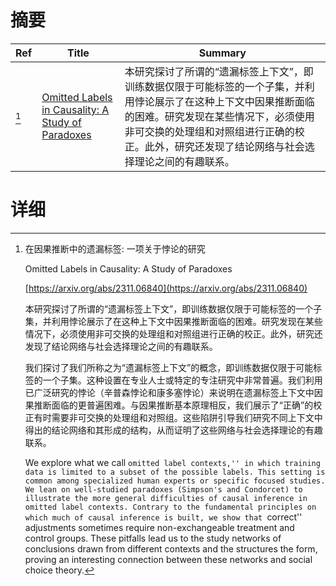 # 摘要

| Ref | Title | Summary |
| --- | --- | --- |
| [^1] | [Omitted Labels in Causality: A Study of Paradoxes](https://arxiv.org/abs/2311.06840) | 本研究探讨了所谓的“遗漏标签上下文”，即训练数据仅限于可能标签的一个子集，并利用悖论展示了在这种上下文中因果推断面临的困难。研究发现在某些情况下，必须使用非可交换的处理组和对照组进行正确的校正。此外，研究还发现了结论网络与社会选择理论之间的有趣联系。 |

# 详细

[^1]: 在因果推断中的遗漏标签: 一项关于悖论的研究

    Omitted Labels in Causality: A Study of Paradoxes

    [https://arxiv.org/abs/2311.06840](https://arxiv.org/abs/2311.06840)

    本研究探讨了所谓的“遗漏标签上下文”，即训练数据仅限于可能标签的一个子集，并利用悖论展示了在这种上下文中因果推断面临的困难。研究发现在某些情况下，必须使用非可交换的处理组和对照组进行正确的校正。此外，研究还发现了结论网络与社会选择理论之间的有趣联系。

    

    我们探讨了我们所称之为“遗漏标签上下文”的概念，即训练数据仅限于可能标签的一个子集。这种设置在专业人士或特定的专注研究中非常普遍。我们利用已广泛研究的悖论（辛普森悖论和康多塞悖论）来说明在遗漏标签上下文中因果推断面临的更普遍困难。与因果推断基本原理相反，我们展示了“正确”的校正有时需要非可交换的处理组和对照组。这些陷阱引导我们研究不同上下文中得出的结论网络和其形成的结构，从而证明了这些网络与社会选择理论的有趣联系。

    We explore what we call ``omitted label contexts,'' in which training data is limited to a subset of the possible labels. This setting is common among specialized human experts or specific focused studies. We lean on well-studied paradoxes (Simpson's and Condorcet) to illustrate the more general difficulties of causal inference in omitted label contexts. Contrary to the fundamental principles on which much of causal inference is built, we show that ``correct'' adjustments sometimes require non-exchangeable treatment and control groups. These pitfalls lead us to the study networks of conclusions drawn from different contexts and the structures the form, proving an interesting connection between these networks and social choice theory.
    

